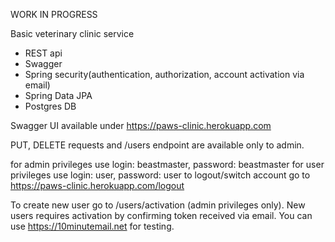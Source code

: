 WORK IN PROGRESS

Basic veterinary clinic service

- REST api
- Swagger
- Spring security(authentication, authorization, account activation via email)
- Spring Data JPA
- Postgres DB

Swagger UI available under https://paws-clinic.herokuapp.com

PUT, DELETE requests and /users endpoint are available only to admin.

for admin privileges use login: beastmaster, password: beastmaster
for user privileges use login: user, password: user
to logout/switch account go to https://paws-clinic.herokuapp.com/logout

To create new user go to /users/activation (admin privileges only).
New users requires activation by confirming token received via email.
You can use https://10minutemail.net for testing.

